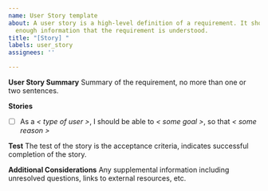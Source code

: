 ```yaml
---
name: User Story template
about: A user story is a high-level definition of a requirement. It should contain
  enough information that the requirement is understood.
title: "[Story] "
labels: user_story
assignees: ''

---
```


**__User Story Summary__**
Summary of the requirement, no more than one or two sentences.

**__Stories__**
- [ ] As a _< type of user >_, I should be able to _< some goal >_, so that _< some reason >_

**__Test__**
The test of the story is the acceptance criteria, indicates successful completion of the story.

**__Additional Considerations__**
Any supplemental information including unresolved questions, links to external resources, etc.
